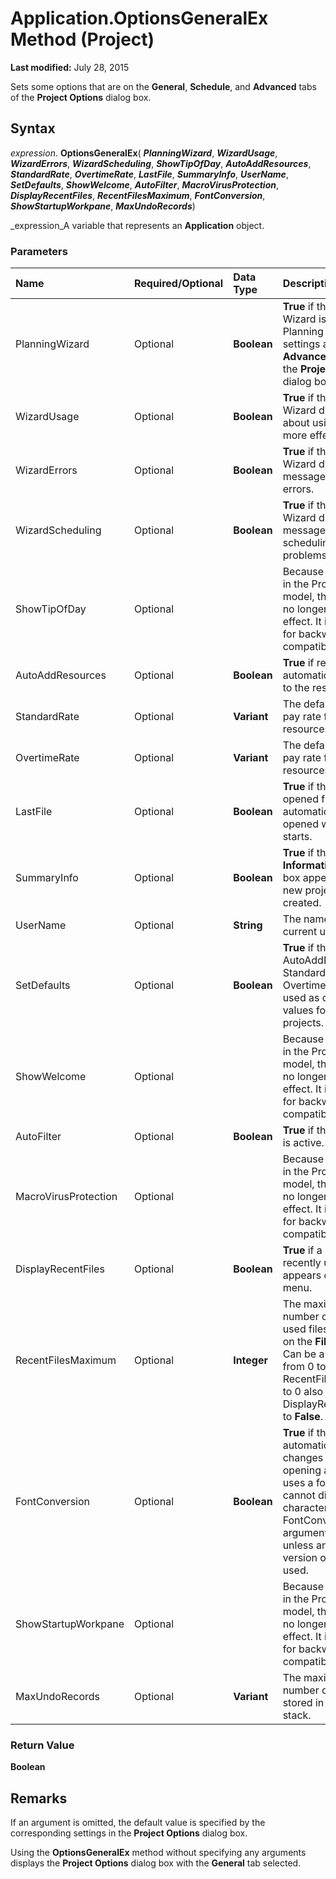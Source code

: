 
# Application.OptionsGeneralEx Method (Project)

 **Last modified:** July 28, 2015

Sets some options that are on the  **General**,  **Schedule**, and  **Advanced** tabs of the **Project Options** dialog box.

## Syntax

 _expression_. **OptionsGeneralEx**( **_PlanningWizard_**,  **_WizardUsage_**,  **_WizardErrors_**,  **_WizardScheduling_**,  **_ShowTipOfDay_**,  **_AutoAddResources_**,  **_StandardRate_**,  **_OvertimeRate_**,  **_LastFile_**,  **_SummaryInfo_**,  **_UserName_**,  **_SetDefaults_**,  **_ShowWelcome_**,  **_AutoFilter_**,  **_MacroVirusProtection_**,  **_DisplayRecentFiles_**,  **_RecentFilesMaximum_**,  **_FontConversion_**,  **_ShowStartupWorkpane_**,  **_MaxUndoRecords_**)

 _expression_A variable that represents an  **Application** object.


### Parameters



|**Name**|**Required/Optional**|**Data Type**|**Description**|
|:-----|:-----|:-----|:-----|
|PlanningWizard|Optional| **Boolean**| **True** if the Planning Wizard is active. Planning Wizard settings are on the **Advanced** tab ofn the **Project Options** dialog box.|
|WizardUsage|Optional| **Boolean**| **True** if the Planning Wizard displays tips about using Project more effectively.|
|WizardErrors|Optional| **Boolean**| **True** if the Planning Wizard displays messages about errors.|
|WizardScheduling|Optional| **Boolean**| **True** if the Planning Wizard displays messages about scheduling problems.|
|ShowTipOfDay|Optional||Because of changes in the Project object model, this argument no longer has an effect. It is retained for backward compatibility.|
|AutoAddResources|Optional| **Boolean**| **True** if resources are automatically added to the resource pool.|
|StandardRate|Optional| **Variant**|The default standard pay rate for resources.|
|OvertimeRate|Optional| **Variant**|The default overtime pay rate for resources.|
|LastFile|Optional| **Boolean**| **True** if the last opened file is automatically opened when Project starts.|
|SummaryInfo|Optional| **Boolean**| **True** if the **Project Information** dialog box appears when a new project is created.|
|UserName|Optional| **String**|The name of the current user.|
|SetDefaults|Optional| **Boolean**| **True** if the values of AutoAddResources, StandardRate, and OvertimeRate are used as default values for new projects.|
|ShowWelcome|Optional||Because of changes in the Project object model, this argument no longer has an effect. It is retained for backward compatibility.|
|AutoFilter|Optional| **Boolean**| **True** if the AutoFilter is active.|
|MacroVirusProtection|Optional||Because of changes in the Project object model, this argument no longer has an effect. It is retained for backward compatibility.|
|DisplayRecentFiles|Optional| **Boolean**| **True** if a list of recently used files appears on the **File** menu.|
|RecentFilesMaximum|Optional| **Integer**|The maximum number of recently used files to display on the  **File** menu. Can be a number from 0 to 9. Setting RecentFilesMaximum to 0 also sets DisplayRecentFiles to **False**.|
|FontConversion|Optional| **Boolean**| **True** if the font automatically changes when opening a file that uses a font that cannot display native characters. The FontConversion argument is ignored unless an East Asian version of Project is used.|
|ShowStartupWorkpane|Optional||Because of changes in the Project object model, this argument no longer has an effect. It is retained for backward compatibility.|
|MaxUndoRecords|Optional| **Variant**|The maximum number of records stored in the undo stack.|

### Return Value

 **Boolean**


## Remarks

If an argument is omitted, the default value is specified by the corresponding settings in the  **Project Options** dialog box.

Using the  **OptionsGeneralEx** method without specifying any arguments displays the **Project Options** dialog box with the **General** tab selected.

